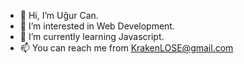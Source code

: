 - 👋 Hi, I’m Uğur Can.
- 👀 I’m interested in Web Development.
- 🌱 I’m currently learning Javascript.
- 📫 You can reach me from KrakenLOSE@gmail.com

<!---
UGxd/UGxd is a ✨ special ✨ repository because its `README.md` (this file) appears on your GitHub profile.
You can click the Preview link to take a look at your changes.
--->
